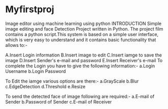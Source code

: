 # Myfirstproj
Image editor using machine learning using python
INTRODUCTION
Simple image editing and face Detection Project written in Python. The project film contains a python script.This system is based on a simple user interface, which is very easy to understand and it contains basic functionality that allows to:-

A.Insert Login information
B.Insert image to edit
C.Insert iamge to save the image
D.Insert Sender's e-mail and password
E.Insert Receiver's e-mail
To complete the Login you have to give the following information:- a.Login Username b.Login Password

To Edit the iamge various options are there:- a.GrayScale b.Blur c.EdgeDetection d.Threshold e.Resize

To send the detected face of image following are required:- a.E-mail of Sender b.Password of Sender c.E-mail of Receiver

